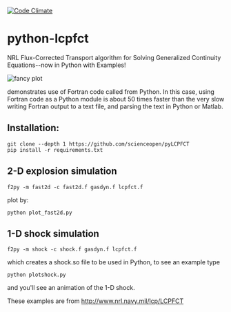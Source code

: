 [![Code Climate](https://codeclimate.com/github/scienceopen/pyLCPFCT/badges/gpa.svg)](https://codeclimate.com/github/scienceopen/pyLCPFCT)

# python-lcpfct
NRL Flux-Corrected Transport algorithm for Solving Generalized Continuity Equations--now in Python with Examples!


![fancy plot](http://blogs.bu.edu/mhirsch/files/2015/03/fast2d.gif)

demonstrates use of Fortran code called from Python. In this case, using Fortran code as a Python module
is about 50 times faster than the very slow writing Fortran output to a text file, and parsing the text
in Python or Matlab.

Installation:
------------
```
git clone --depth 1 https://github.com/scienceopen/pyLCPFCT
pip install -r requirements.txt 
```

2-D explosion simulation
---------------------------
```
f2py -m fast2d -c fast2d.f gasdyn.f lcpfct.f 
```
plot by:
```
python plot_fast2d.py
```

 1-D shock simulation
---------------------
```
f2py -m shock -c shock.f gasdyn.f lcpfct.f 
```
which creates a shock.so file to be used in Python, to see an example type
``` 
python plotshock.py 
``` 
and you'll see an animation of the 1-D shock.

These examples are from http://www.nrl.navy.mil/lcp/LCPFCT
